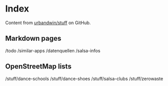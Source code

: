 # Index

Content from [urbandwin/stuff](https://github.com/urbandwin/stuff)
on GitHub.

## Markdown pages

/todo
/similar-apps
/datenquellen
/salsa-infos

## OpenStreetMap lists

/stuff/dance-schools
/stuff/dance-shoes
/stuff/salsa-clubs
/stuff/zerowaste
